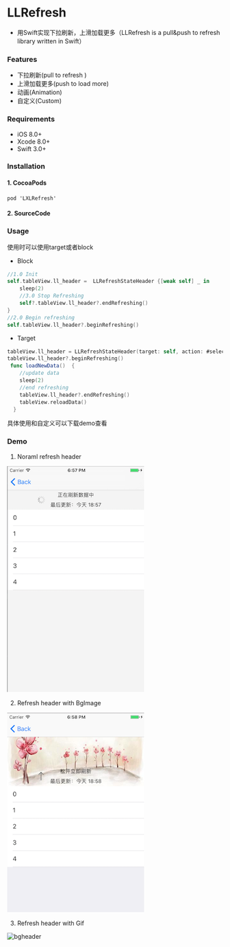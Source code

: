 # LLRefresh

* 用Swift实现下拉刷新，上滑加载更多（LLRefresh is a pull&push to refresh library written in Swift）



### Features

- 下拉刷新(pull to refresh )
- 上滑加载更多(push to load more)
- 动画(Animation)
- 自定义(Custom)

### Requirements

- iOS 8.0+ 
- Xcode 8.0+
- Swift 3.0+

### Installation

#### 1. CocoaPods

```
pod 'LXLRefresh'
```

#### 2. SourceCode



### Usage
使用时可以使用target或者block

- Block
```swift
//1.0 Init
self.tableView.ll_header =  LLRefreshStateHeader {[weak self] _ in
    sleep(2)
    //3.0 Stop Refreshing
    self?.tableView.ll_header?.endRefreshing()
}
//2.0 Begin refreshing
self.tableView.ll_header?.beginRefreshing()
```
- Target
```swift
tableView.ll_header = LLRefreshStateHeader(target: self, action: #selector(loadNewData))
tableView.ll_header?.beginRefreshing()
 func loadNewData()  {
    //update data
    sleep(2)
    //end refreshing
    tableView.ll_header?.endRefreshing()
    tableView.reloadData()
  }
```

具体使用和自定义可以下载demo查看

### Demo


1. Noraml refresh header

![normal](https://github.com/Lves/LLRefresh/blob/master/Docs/123.png)

2. Refresh header with BgImage

![bgheader](https://github.com/Lves/LLRefresh/blob/master/Docs/234.png)

3. Refresh header with Gif

![bgheader](https://github.com/Lves/LLRefresh/blob/master/Docs/QQLLRefresh_gif.gif)



